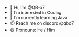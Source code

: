 - 👋 Hi, I’m @QB-o7
- 👀 I’m interested in Coding
- 🌱 I’m currently learning Java
- 📫 Reach me on discord @qbo7
- 😄 Pronouns: He / Him

<!---
QB-o7/QB-o7 is a ✨ special ✨ repository because its `README.md` (this file) appears on your GitHub profile.
You can click the Preview link to take a look at your changes.
--->
